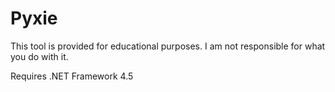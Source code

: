 # Pyxie

This tool is provided for educational purposes. I am not responsible for what you do with it.

Requires .NET Framework 4.5
